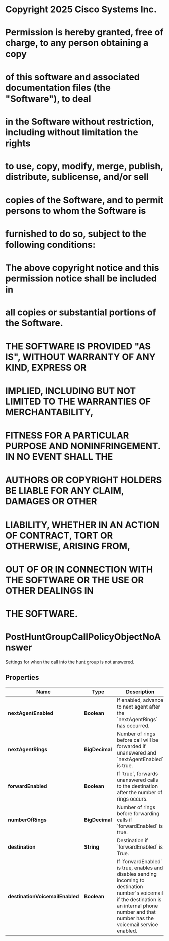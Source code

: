 <!--  Copyright 2025 Cisco Systems Inc.

Permission is hereby granted, free of charge, to any person obtaining a copy
of this software and associated documentation files (the "Software"), to deal
in the Software without restriction, including without limitation the rights
to use, copy, modify, merge, publish, distribute, sublicense, and/or sell
copies of the Software, and to permit persons to whom the Software is
furnished to do so, subject to the following conditions:

The above copyright notice and this permission notice shall be included in
all copies or substantial portions of the Software.

THE SOFTWARE IS PROVIDED "AS IS", WITHOUT WARRANTY OF ANY KIND, EXPRESS OR
IMPLIED, INCLUDING BUT NOT LIMITED TO THE WARRANTIES OF MERCHANTABILITY,
FITNESS FOR A PARTICULAR PURPOSE AND NONINFRINGEMENT. IN NO EVENT SHALL THE
AUTHORS OR COPYRIGHT HOLDERS BE LIABLE FOR ANY CLAIM, DAMAGES OR OTHER
LIABILITY, WHETHER IN AN ACTION OF CONTRACT, TORT OR OTHERWISE, ARISING FROM,
OUT OF OR IN CONNECTION WITH THE SOFTWARE OR THE USE OR OTHER DEALINGS IN
THE SOFTWARE.-->
# Copyright 2025 Cisco Systems Inc.
#
# Permission is hereby granted, free of charge, to any person obtaining a copy
# of this software and associated documentation files (the "Software"), to deal
# in the Software without restriction, including without limitation the rights
# to use, copy, modify, merge, publish, distribute, sublicense, and/or sell
# copies of the Software, and to permit persons to whom the Software is
# furnished to do so, subject to the following conditions:
#
# The above copyright notice and this permission notice shall be included in
# all copies or substantial portions of the Software.
#
# THE SOFTWARE IS PROVIDED "AS IS", WITHOUT WARRANTY OF ANY KIND, EXPRESS OR
# IMPLIED, INCLUDING BUT NOT LIMITED TO THE WARRANTIES OF MERCHANTABILITY,
# FITNESS FOR A PARTICULAR PURPOSE AND NONINFRINGEMENT. IN NO EVENT SHALL THE
# AUTHORS OR COPYRIGHT HOLDERS BE LIABLE FOR ANY CLAIM, DAMAGES OR OTHER
# LIABILITY, WHETHER IN AN ACTION OF CONTRACT, TORT OR OTHERWISE, ARISING FROM,
# OUT OF OR IN CONNECTION WITH THE SOFTWARE OR THE USE OR OTHER DEALINGS IN
# THE SOFTWARE.



# PostHuntGroupCallPolicyObjectNoAnswer

Settings for when the call into the hunt group is not answered.

## Properties

| Name | Type | Description | Notes |
|------------ | ------------- | ------------- | -------------|
|**nextAgentEnabled** | **Boolean** | If enabled, advance to next agent after the &#x60;nextAgentRings&#x60; has occurred. |  |
|**nextAgentRings** | **BigDecimal** | Number of rings before call will be forwarded if unanswered and &#x60;nextAgentEnabled&#x60; is true. |  |
|**forwardEnabled** | **Boolean** | If &#x60;true&#x60;, forwards unanswered calls to the destination after the number of rings occurs. |  |
|**numberOfRings** | **BigDecimal** | Number of rings before forwarding calls if &#x60;forwardEnabled&#x60; is true. |  |
|**destination** | **String** | Destination if &#x60;forwardEnabled&#x60; is True. |  [optional] |
|**destinationVoicemailEnabled** | **Boolean** | If &#x60;forwardEnabled&#x60; is true, enables and disables sending incoming to destination number&#39;s voicemail if the destination is an internal phone number and that number has the voicemail service enabled. |  |



